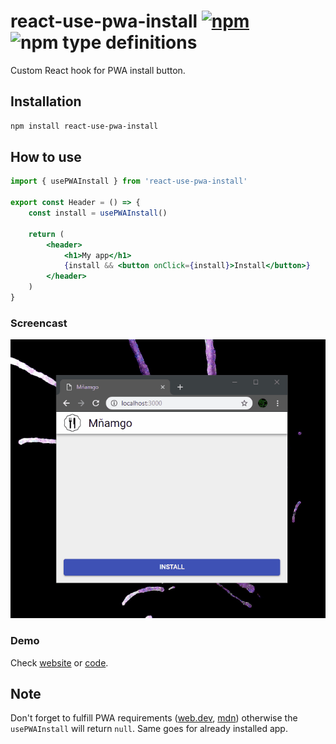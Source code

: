 # react-use-pwa-install [![npm](https://img.shields.io/npm/v/react-use-pwa-install.svg)](https://www.npmjs.com/package/react-use-pwa-install) ![npm type definitions](https://img.shields.io/npm/types/react-use-pwa-install.svg)

Custom React hook for PWA install button.

## Installation

```bash
npm install react-use-pwa-install
```

## How to use

```jsx
import { usePWAInstall } from 'react-use-pwa-install'

export const Header = () => {
	const install = usePWAInstall()

	return (
		<header>
			<h1>My app</h1>
			{install && <button onClick={install}>Install</button>}
		</header>
	)
}
```

### Screencast

![UI example](https://raw.githubusercontent.com/FilipChalupa/pwa-install-handler/HEAD/screencast.gif)

### Demo

Check [website](https://react-use-pwa-install-demo.glitch.me/) or [code](https://glitch.com/edit/#!/react-use-pwa-install-demo).

## Note

Don't forget to fulfill PWA requirements ([web.dev](https://web.dev/install-criteria/), [mdn](https://developer.mozilla.org/en-US/docs/Web/Progressive_web_apps/Installable_PWAs)) otherwise the `usePWAInstall` will return `null`. Same goes for already installed app.
